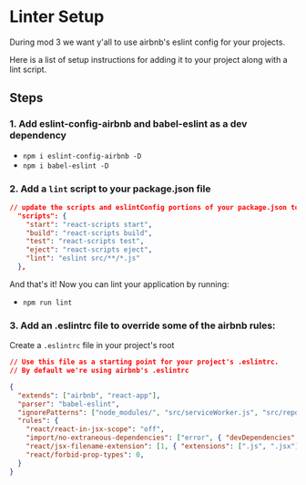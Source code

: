 # Linter Setup

During mod 3 we want y'all to use airbnb's eslint config for your projects.

Here is a list of setup instructions for adding it to your project along with a lint script. 

## Steps

### 1. Add eslint-config-airbnb and babel-eslint as a dev dependency
  * `npm i eslint-config-airbnb -D`
  * `npm i babel-eslint -D`

### 2. Add a `lint` script to your package.json file

```json
// update the scripts and eslintConfig portions of your package.json to match below
  "scripts": {
    "start": "react-scripts start",
    "build": "react-scripts build",
    "test": "react-scripts test",
    "eject": "react-scripts eject",
    "lint": "eslint src/**/*.js"
  },
```

And that's it! Now you can lint your application by running:
  * `npm run lint`

### 3. Add an .eslintrc file to override some of the airbnb rules:

Create a `.eslintrc` file in your project's root
  
```json
// Use this file as a starting point for your project's .eslintrc.
// By default we're using airbnb's .eslintrc

{
  "extends": ["airbnb", "react-app"],
  "parser": "babel-eslint",
  "ignorePatterns": ["node_modules/", "src/serviceWorker.js", "src/reportWebVitals.js"],
  "rules": {
    "react/react-in-jsx-scope": "off",
    "import/no-extraneous-dependencies": ["error", { "devDependencies": true }],
    "react/jsx-filename-extension": [1, { "extensions": [".js", ".jsx"] }],
    "react/forbid-prop-types": 0,
  }
}
```
